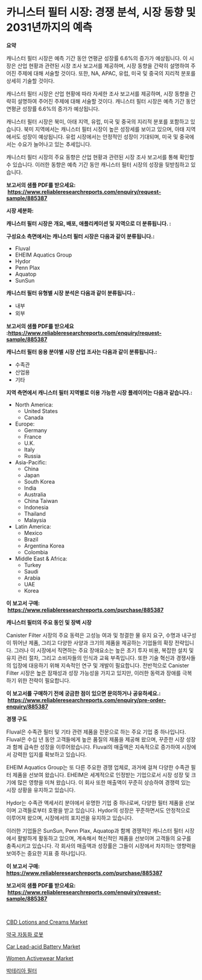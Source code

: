 <p><h1>카니스터 필터 시장: 경쟁 분석, 시장 동향 및 2031년까지의 예측</h1></p><p><strong>요약</strong></p>
<p><p>캐니스터 필터 시장은 예측 기간 동안 연평균 성장률 6.6%의 증가가 예상됩니다. 이 시장은 산업 현황과 관련된 시장 조사 보고서를 제공하며, 시장 동향을 간략히 설명하여 주어진 주제에 대해 서술할 것이다. 또한, NA, APAC, 유럽, 미국 및 중국의 지리적 분포를 상세히 기술할 것이다.</p><p>캐니스터 필터 시장은 산업 현황에 따라 자세한 조사 보고서를 제공하며, 시장 동향을 간략히 설명하여 주어진 주제에 대해 서술할 것이다. 캐니스터 필터 시장은 예측 기간 동안 연평균 성장률 6.6%의 증가가 예상됩니다.</p><p>캐니스터 필터 시장은 북미, 아태 지역, 유럽, 미국 및 중국의 지리적 분포를 포함하고 있습니다. 북미 지역에서는 캐니스터 필터 시장이 높은 성장세를 보이고 있으며, 아태 지역에서도 성장이 예상됩니다. 유럽 시장에서는 안정적인 성장이 기대되며, 미국 및 중국에서는 수요가 늘어나고 있는 추세입니다.</p><p>캐니스터 필터 시장의 주요 동향은 산업 현황과 관련된 시장 조사 보고서를 통해 확인할 수 있습니다. 이러한 동향은 예측 기간 동안 캐니스터 필터 시장의 성장을 뒷받침하고 있습니다.</p></p>
<p><strong>보고서의 샘플 PDF를 받으세요: &nbsp;<a href="https://www.reliableresearchreports.com/enquiry/request-sample/885387">https://www.reliableresearchreports.com/enquiry/request-sample/885387</a></strong></p>
<p><strong>시장 세분화:</strong></p>
<p><strong> 캐니스터 필터 시장은 개요, 배포, 애플리케이션 및 지역으로 더 분류됩니다. :</strong></p>
<p><strong>구성요소 측면에서는 캐니스터 필터 시장은 다음과 같이 분류됩니다.:</strong></p>
<p><ul><li>Fluval</li><li>EHEIM Aquatics Group</li><li>Hydor</li><li>Penn Plax</li><li>Aquatop</li><li>SunSun</li></ul></p>
<p><strong> 캐니스터 필터 유형별 시장 분석은 다음과 같이 분류됩니다.:</strong></p>
<p><ul><li>내부</li><li>외부</li></ul></p>
<p><strong>보고서의 샘플 PDF를 받으세요 :<a href="https://www.reliableresearchreports.com/enquiry/request-sample/885387">https://www.reliableresearchreports.com/enquiry/request-sample/885387</a></strong></p>
<p><strong> 캐니스터 필터 응용 분야별 시장 산업 조사는 다음과 같이 분류됩니다.:</strong></p>
<p><ul><li>수족관</li><li>산업용</li><li>기타</li></ul></p>
<p><strong>지역 측면에서 캐니스터 필터 지역별로 이용 가능한 시장 플레이어는 다음과 같습니다.:</strong></p>
<p><ul>
    <li>
        North America:
        <ul>
            <li>United States</li>
            <li>Canada</li>
        </ul>
    </li>
    <li>
        Europe:
        <ul>
            <li>Germany</li>
            <li>France</li>
            <li>U.K.</li>
            <li>Italy</li>
            <li>Russia</li>
        </ul>
    </li>
    <li>
        Asia-Pacific:
        <ul>
            <li>China</li>
            <li>Japan</li>
            <li>South Korea</li>
            <li>India</li>
            <li>Australia</li>
            <li>China Taiwan</li>
            <li>Indonesia</li>
            <li>Thailand</li>
            <li>Malaysia</li>
        </ul>
    </li>
    <li>
        Latin America:
        <ul>
            <li>Mexico</li>
            <li>Brazil</li>
            <li>Argentina Korea</li>
            <li>Colombia</li>
        </ul>
    </li>
    <li>
        Middle East & Africa:
        <ul>
            <li>Turkey</li>
            <li>Saudi</li>
            <li>Arabia</li>
            <li>UAE</li>
            <li>Korea</li>
        </ul>
    </li>
    </ul></p>
<p><strong>이 보고서 구매: &nbsp;<a href="https://www.reliableresearchreports.com/purchase/885387">https://www.reliableresearchreports.com/purchase/885387</a></strong></p>
<p><strong>캐니스터 필터의 주요 동인 및 장벽 시장</strong></p>
<p><p>Canister Filter 시장의 주요 동력은 고성능 여과 및 청결한 물 유지 요구, 수명과 내구성이 뛰어난 제품, 그리고 다양한 사양과 크기의 제품을 제공하는 기업들의 확장 전략입니다. 그러나 이 시장에서 직면하는 주요 장애요소는 높은 초기 투자 비용, 복잡한 설치 및 유지 관리 절차, 그리고 소비자들의 인식과 교육 부족입니다. 또한 기술 혁신과 경쟁사들의 입장에 대응하기 위해 지속적인 연구 및 개발이 필요합니다. 전반적으로 Canister Filter 시장은 높은 잠재성과 성장 가능성을 가지고 있지만, 이러한 동력과 장애를 극복하기 위한 전략이 필요합니다.</p></p>
<p><strong>이 보고서를 구매하기 전에 궁금한 점이 있으면 문의하거나 공유하세요.: &nbsp;<a href="https://www.reliableresearchreports.com/enquiry/pre-order-enquiry/885387">https://www.reliableresearchreports.com/enquiry/pre-order-enquiry/885387</a></strong></p>
<p><strong>경쟁 구도</strong></p>
<p><p>Fluval은 수족관 필터 및 기타 관련 제품을 전문으로 하는 주요 기업 중 하나입니다. Fluval은 수십 년 동안 고객들에게 높은 품질의 제품을 제공해 왔으며, 꾸준한 시장 성장과 함께 급속한 성장을 이루어왔습니다. Fluval의 매출액은 지속적으로 증가하여 시장에서 강력한 입지를 확보하고 있습니다.</p><p>EHEIM Aquatics Group는 또 다른 주요한 경쟁 업체로, 과거에 걸쳐 다양한 수족관 필터 제품을 선보여 왔습니다. EHEIM은 세계적으로 인정받는 기업으로서 시장 성장 및 크기에 많은 영향을 미쳐 왔습니다. 이 회사 또한 매출액이 꾸준히 상승하여 경쟁력 있는 시장 상황을 유지하고 있습니다.</p><p>Hydor는 수족관 액세서리 분야에서 유명한 기업 중 하나로써, 다양한 필터 제품을 선보이며 고객들로부터 호평을 받고 있습니다. Hydor의 성장은 꾸준하면서도 안정적으로 이루어져 왔으며, 시장에서의 포지션을 유지하고 있습니다.</p><p>이러한 기업들은 SunSun, Penn Plax, Aquatop과 함께 경쟁적인 캐니스터 필터 시장에서 활발하게 활동하고 있으며, 계속해서 혁신적인 제품을 선보이며 고객들의 요구를 충족시키고 있습니다. 각 회사의 매출액과 성장률은 그들이 시장에서 차지하는 영향력을 보여주는 중요한 지표 중 하나입니다.</p></p>
<p><strong>이 보고서 구매: &nbsp; <a href="https://www.reliableresearchreports.com/purchase/885387">https://www.reliableresearchreports.com/purchase/885387</a></strong></p>
<p><strong>보고서의 샘플 PDF를 받으세요: &nbsp;<a href="https://www.reliableresearchreports.com/enquiry/request-sample/885387">https://www.reliableresearchreports.com/enquiry/request-sample/885387</a></strong><strong></strong></p>
<p>&nbsp;</p>
<p><p><a href="https://issuu.com/reportprime-2/docs/cbd-lotions-and-creams-market-size-2030.pptx">CBD Lotions and Creams Market</a></p><p><a href="https://github.com/trmesnao7959541/Market-Research-Report-List-1/blob/main/98380884813.md">약국 자동화 로봇</a></p><p><a href="https://changeable-paste-463.notion.site/Car-Lead-acid-Battery-Market-Size-Focuses-on-Market-Dynamics-In-Depth-Analysis-and-Future-Projectio-111a8dfab4d94c0ab3a7cf5382b7f50f">Car Lead-acid Battery Market</a></p><p><a href="https://github.com/PeterParrish5/Market-Research-Report-List-4/blob/main/women-activewear-market.md">Women Activewear Market</a></p><p><a href="https://github.com/vsn7qpua81q/Market-Research-Report-List-1/blob/main/74833564814.md">박테리아 필터</a></p></p>